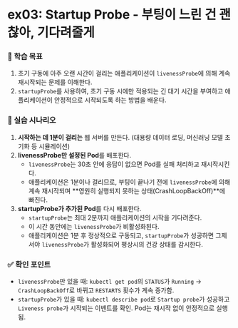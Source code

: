 # ex03: Startup Probe - 부팅이 느린 건 괜찮아, 기다려줄게

### 🎯 학습 목표
1. 초기 구동에 아주 오랜 시간이 걸리는 애플리케이션이 `livenessProbe`에 의해 계속 재시작되는 문제를 이해한다.
2. `startupProbe`를 사용하여, 초기 구동 시에만 적용되는 긴 대기 시간을 부여하고 애플리케이션이 안정적으로 시작되도록 하는 방법을 배운다.

### 📜 실습 시나리오
1.  **시작하는 데 1분이 걸리는** 웹 서버를 만든다. (대용량 데이터 로딩, 머신러닝 모델 초기화 등 시뮬레이션)
2.  **livenessProbe만 설정된 Pod**를 배포한다.
    - `livenessProbe`는 30초 안에 응답이 없으면 Pod를 실패 처리하고 재시작시킨다.
    - 애플리케이션은 1분이나 걸리므로, 부팅이 끝나기 전에 `livenessProbe`에 의해 계속 재시작되며 **영원히 실행되지 못하는 상태(CrashLoopBackOff)**에 빠진다.
3.  **startupProbe가 추가된 Pod**를 다시 배포한다.
    - `startupProbe`는 최대 2분까지 애플리케이션의 시작을 기다려준다.
    - 이 시간 동안에는 `livenessProbe`가 비활성화된다.
    - 애플리케이션은 1분 후 정상적으로 구동되고, `startupProbe`가 성공하면 그제서야 `livenessProbe`가 활성화되어 평상시의 건강 상태를 감시한다.

### ✅ 확인 포인트
- `livenessProbe`만 있을 때: `kubectl get pod`의 `STATUS`가 `Running` -> `CrashLoopBackOff`로 바뀌고 `RESTARTS` 횟수가 계속 증가함.
- `startupProbe`가 있을 때: `kubectl describe pod`로 `Startup probe`가 성공하고 `Liveness probe`가 시작되는 이벤트를 확인. Pod는 재시작 없이 안정적으로 실행됨.